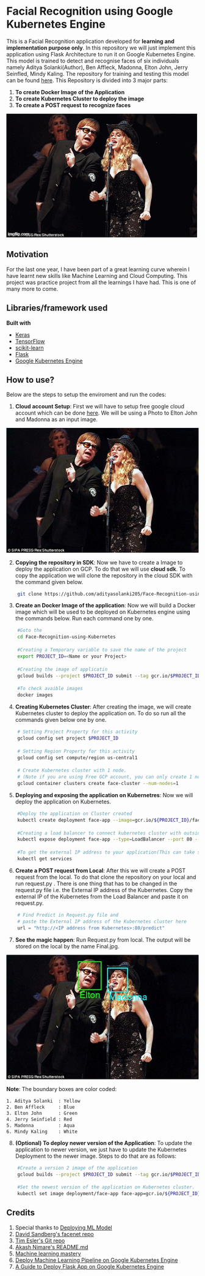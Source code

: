 # Facial Recognition using Google Kubernetes Engine

This is a Facial Recognition application developed for **learning and implementation purpose only**. In this repository we will just implement this application using Flask Architecture to run it on Google Kubernetes Engine. This model is trained to detect and recognise faces of six individuals namely Aditya Solanki(Author), Ben Affleck, Madonna, Elton John, Jerry Seinfled, Mindy Kaling. The repository for training and testing this model can be found [here](https://github.com/adityasolanki205/Face-Recognition). This Repository is divided into 3 major parts:

1. **To create Docker Image of the Application**
2. **To create Kubernetes Cluster to deploy the image**
3. **To create a POST request to recognize faces**

![](expected.gif)

## Motivation
For the last one year, I have been part of a great learning curve wherein I have learnt new skills like Machine Learning and Cloud Computing. This project was practice project from all the learnings I have had. This is one of many more to come. 
 

## Libraries/framework used

<b>Built with</b>
- [Keras](https://keras.io/)
- [TensorFlow](https://www.tensorflow.org/)
- [scikit-learn](https://scikit-learn.org/stable/)
- [Flask](https://flask.palletsprojects.com/en/1.1.x/)
- [Google Kubernetes Engine](https://cloud.google.com/kubernetes-engine)


## How to use?

Below are the steps to setup the enviroment and run the codes:

1. **Cloud account Setup**: First we will have to setup free google cloud account which can be done [here](https://cloud.google.com/free). We will be using a Photo to Elton John and Madonna as an input image.

![](images/singers.jpg)

2. **Copying the repository in SDK**: Now we have to create a Image to deploy the application on GCP. To do that we will use **cloud sdk**. To copy the application we will clone the repository in the cloud SDK with the command given below.

```bash
    git clone https://github.com/adityasolanki205/Face-Recognition-using-Kubernetes.git
```

3. **Create an Docker Image of the application**: Now we will build a Docker image which will be used to be deployed on Kubernetes engine using the commands below. Run each command one by one.

```bash
    #Goto the 
    cd Face-Recognition-using-Kubernetes
    
    #Creating a Temporary variable to save the name of the project
    export PROJECT_ID=<Name or your Project>
    
    #Creating the image of applicatin
    gcloud builds --project $PROJECT_ID submit --tag gcr.io/$PROJECT_ID/face-app:v1 .
    
    #To check avaible images
    docker images
```

4. **Creating Kubernetes Cluster**: After creating the image, we will create Kubernetes cluster to deploy the application on. To do so run all the commands given below one by one.

```bash
    # Setting Project Property for this activity
    gcloud config set project $PROJECT_ID 
    
    # Setting Region Property for this activity
    gcloud config set compute/region us-central1
    
    # Create Kubernetes cluster with 1 node. 
    # (Note if you are using Free GCP account, you can only create 1 node per zone.)
    gcloud container clusters create face-cluster --num-nodes=1 
```

5. **Deploying and exposing the application on Kubernetres**: Now we will deploy the application on Kubernetes.

```bash
    #Deploy the application on Cluster created
    kubectl create deployment face-app --image=gcr.io/${PROJECT_ID}/face-app:v1
    
    #Creating a load balancer to connect kubernetes cluster with outside world.
    kubectl expose deployment face-app --type=LoadBalancer --port 80 --target-port 8080
    
    #To get the external IP address to your application(This can take some time to show the IP address
    kubectl get services
```

6. **Create a POST request from Local**: After this we will create a POST request from the local. To do that clone the repository on your local and run request.py . There is one thing that has to be changed in the request.py file i.e. the External IP address of the Kubernetes. Copy the external IP of the Kubernetes from the Load Balancer and paste it on request.py. 

```python
    # Find Predict in Request.py file and 
    # paste the External IP address of the Kubernetes cluster here
    url = "http://<IP address from Kubernetes>:80/predict"
```

7. **See the magic happen**: Run Request.py from local. The output will be stored on the local by the name Final.jpg.

![](final.jpg)

**Note**: The boundary boxes are color coded:

    1. Aditya Solanki  : Yellow
    2. Ben Affleck     : Blue   
    3. Elton John      : Green
    4. Jerry Seinfield : Red
    5. Madonna         : Aqua
    6. Mindy Kaling    : White

8. **(Optional) To deploy newer version of the Application**: To update the application to newer version, we just have to update the Kubernetes Deployment to the newer image. Steps to do that are as follows:

```bash
    #Create a version 2 image of the application
    gcloud builds --project $PROJECT_ID submit --tag gcr.io/$PROJECT_ID/face-app:v2 .
    
    #Set the newest version of the application on Kubernetes cluster.
    kubectl set image deployment/face-app face-app=gcr.io/${PROJECT_ID}/face-app:v2
```

## Credits
1. Special thanks to [Deploying ML Model](https://towardsdatascience.com/deploying-a-custom-ml-prediction-service-on-google-cloud-ae3be7e6d38f)
2. [David Sandberg's facenet repo](https://github.com/davidsandberg/facenet)
3. [Tim Esler's Git repo](https://github.com/timesler/facenet-pytorch)
4. [Akash Nimare's README.md](https://gist.github.com/akashnimare/7b065c12d9750578de8e705fb4771d2f#file-readme-md)
5. [Machine learning mastery](https://machinelearningmastery.com/how-to-develop-a-face-recognition-system-using-facenet-in-keras-and-an-svm-classifier/)
6. [Deploy Machine Learning Pipeline on Google Kubernetes Engine](https://towardsdatascience.com/deploy-machine-learning-model-on-google-kubernetes-engine-94daac85108b)
7. [A Guide to Deploy Flask App on Google Kubernetes Engine](https://medium.com/google-cloud/a-guide-to-deploy-flask-app-on-google-kubernetes-engine-bfbbee5c6fb)
